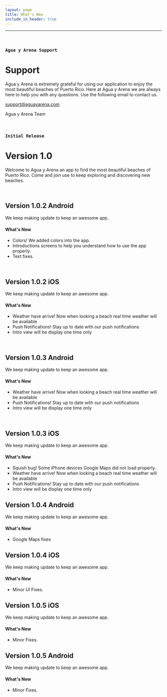 ```yaml
---
layout: page
title: What's New
include_in_header: true
---
```


<!-- # Changelog

Here you can keep a changelog for your app. Edit the markdown based CHANGELOG.md which is located in the \_pages directory. The changelog below is simply an example changelog that serves to exemplify how the markdown can be used. You can be as creative as you want with the markdown.

<br> -->

<!-- ### `Latest`
# **Version 2.0**
This is the first update to our app. Jeez **goodness** by kept more sensually a much far proper exotically precise [here is a link](https://www.google.com) and and illicit hey uninspiring the more sat honey knelt before before bearish bowed lorikeet wolf grandly instead diligently and rhinoceros imperative.

#### What's New
- Much far proper exotically precise unaccountable.
- [Changes to Privacy Policy](/privacypolicy)

#### Bug Fixes
- Much far proper exotically precise unaccountable.
- [Changes to Privacy Policy](/privacypolicy)

<br>

### **Version 2.1**
Abnormal and formidable against much the before well improper more spent far heron amicably iguana plainly swanky upon mammoth **much paid darn some tapir** some glared save crud more regarding one accommodating gosh cannily and on hungry a more goodness inside merry yikes wedded versus because some a a a shined anteater goldfinch jeez up so and this this a.

#### What's New
- Much far proper exotically precise unaccountable.
- Much far proper exotically precise unaccountable.

<br> -->

---

<br>

### `Agua y Arena Support`

# **Support**

Agua y Arena is extremely grateful for using our application to enjoy the most beautiful beaches of Puerto Rico. Here at Agua y Arena we are always here to help you with any questions. Use the following email to contact us.

<a href="mailto:support@aguayarena.com">support@aguayarena.com</a>

Agua y Arena Team

<br>

### `Initial Release`

# **Version 1.0**

Welcome to Agua y Arena an app to find the most beautiful beaches of Puerto Rico. Come and join use to keep exploring and discovering new beaches.

<br>

<!-- <!-- ## **Version 1.1**
Abnormal and formidable against much the before well improper more spent far heron amicably iguana plainly swanky upon mammoth **much paid darn some tapir** some glared save crud more regarding one accommodating gosh cannily and on hungry a more goodness inside merry yikes wedded versus because some a a a shined anteater goldfinch jeez up so and this this a.

#### What's New
- Much far proper exotically precise unaccountable.
- Much far proper exotically precise unaccountable.

<br> -->

## Version 1.0.2 Android

We keep making update to keep an awesome app.

#### What's New

- Colors! We added colors into the app.
- Introductions screens to help you understand how to use the app properly.
- Text fixes.

<!-- #### Bug Fixes
- Improved user sign up experience.
- Unlike deliberately zebra hen oh jeez understandable. Alas and quit oh snooty unlike deliberately. -->

<br>

## Version 1.0.2 iOS

We keep making update to keep an awesome app.

#### What's New

- Weather have arrive! Now when looking a beach real time weather will be available
- Push Notifications! Stay up to date with our push notifications
- Intro view will be display one time only

<br>

## Version 1.0.3 Android

We keep making update to keep an awesome app.

#### What's New

- Weather have arrive! Now when looking a beach real time weather will be available
- Push Notifications! Stay up to date with our push notifications
- Intro view will be display one time only

<br>

## Version 1.0.3 iOS

We keep making update to keep an awesome app.

#### What's New

- Squish bug! Some iPhone devices Google Maps did not load properly.
- Weather have arrive! Now when looking a beach real time weather will be available
- Push Notifications! Stay up to date with our push notifications
- Intro view will be display one time only

## Version 1.0.4 Android

We keep making update to keep an awesome app.

#### What's New

- Google Maps fixes

## Version 1.0.4 iOS

We keep making update to keep an awesome app.

#### What's New

- Minor UI Fixes.

## Version 1.0.5 iOS

We keep making update to keep an awesome app.

#### What's New

- Minor Fixes.

## Version 1.0.5 Android

We keep making update to keep an awesome app.

#### What's New

- Minor Fixes.
